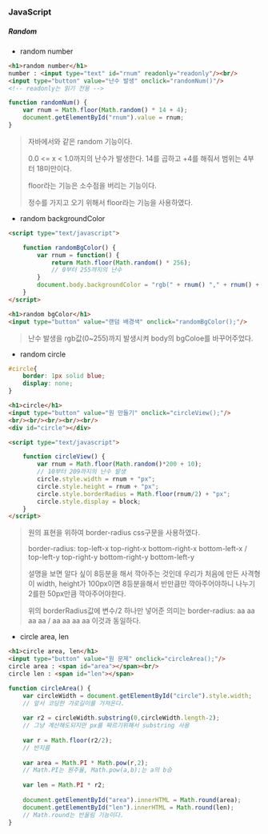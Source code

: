 ### JavaScript

##### Random

- random number

```html
<h1>random number</h1>
number : <input type="text" id="rnum" readonly="readonly"/><br/>
<input type="button" value="난수 발생" onclick="randomNum()"/>
<!-- readonly는 읽기 전용 -->
```

```javascript
function randomNum() {
    var rnum = Math.floor(Math.random() * 14 + 4);
    document.getElementById("rnum").value = rnum;
}
```

>자바에서와 같은 random 기능이다.
>
>0.0 <= x < 1.0까지의 난수가 발생한다. 14를 곱하고 +4를 해줘서 범위는 4부터 18미만이다.
>
>floor라는 기능은 소수점을 버리는 기능이다.
>
>정수를 가지고 오기 위해서 floor라는 기능을 사용하였다.



- random backgroundColor

```html
<script type="text/javascript">

    function randomBgColor() {
        var rnum = function() {
            return Math.floor(Math.random() * 256);
            // 0부터 255까지의 난수
        }
        document.body.backgroundColor = "rgb(" + rnum() "," + rnum() + "," + rnum() + ")";
    }
</script>

<h1>random bgColor</h1>
<input type="button" value="랜덤 배경색" onclick="randomBgColor();"/>
```

> 난수 발생을 rgb값(0~255)까지 발생시켜 body의 bgColoe를 바꾸어주었다.



- random circle

```css
#circle{
    border: 1px solid blue;
    display: none;
}
```

```html
<h1>circle</h1>
<input type="button" value="원 만들기" onclick="circleView();"/>
<br/><br/><br/><br/><br/>
<div id="circle"></div>

<script type="text/javascript">

    function circleView() {
        var rnum = Math.floor(Math.random()*200 + 10);
        // 10부터 209까지의 난수 발생
        circle.style.width = rnum + "px";
        circle.style.height = rnum + "px";
        circle.style.borderRadius = Math.floor(rnum/2) + "px";
        circle.style.display = block;
    }
</script>
```

> 원의 표현을 위하여 border-radius css구문을 사용하였다.
>
> border-radius: top-left-x top-right-x bottom-right-x bottom-left-x / top-left-y top-right-y bottom-right-y bottom-left-y
>
> 설명을 보면 알다 싶이 8등분을 해서 깍아주는 것인데 우리가 처음에 만든 사격형이 width, height가 100px이면 8등분을해서 반만큼만 깍아주어야하니 나누기 2를한 50px만큼 깍아주어야한다.
>
> 위의 borderRadius값에 변수/2 하나만 넣어준 의미는 border-radius: aa aa aa aa / aa aa aa aa 이것과 동일하다.



- circle area, len

```html
<h1>circle area, len</h1>
<input type="button" value="원 문제" onclick="circleArea();"/>
circle area : <span id="area"></span><br/>
circle len : <span id="len"></span>
```

```javascript
function circleArea() {
    var circleWidth = document.getElementById("circle").style.width;
    // 앞서 코딩한 가로길이를 가져온다.
    
    var r2 = circleWidth.substring(0,circleWidth.length-2);
    // 그냥 계산해도되지만 px를 짜르기위해서 substring 사용
    
    var r = Math.floor(r2/2);
    // 반지름
    
    var area = Math.PI * Math.pow(r,2);
    // Math.PI는 원주율, Math.pow(a,b);는 a의 b승
    
    var len = Math.PI * r2;
    
    document.getElementById("area").innerHTML = Math.round(area);
    document.getElementById("len").innerHTML = Math.round(len);
    // Math.round는 반올림 기능이다.
}
```



